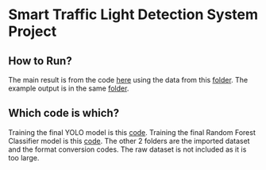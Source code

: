 # Smart Traffic Light Detection System Project

## How to Run?
The main result is from the code [here](ProjectTestVideo.py) using the data from this [folder](best.pt).
The example output is in the same [folder](TestVideo_Output.mp4).

## Which code is which?
Training the final YOLO model is this [code](Project.ipynb).
Training the final Random Forest Classifier model is this [code](ProjectRandomForest.ipynb).
The other 2 folders are the imported dataset and the format conversion codes.
The raw dataset is not included as it is too large.
